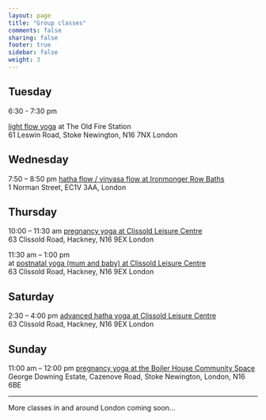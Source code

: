 ```yaml
---
layout: page
title: "Group classes"
comments: false
sharing: false
footer: true
sidebar: false
weight: 3
---
```


<div>

<h2>Tuesday</h2>
   
<p>6:30 - 7:30 pm

<a href="../gentle-yoga-flow-postnatal-classes-in-stoke-newington/">light flow yoga</a> 
at The Old Fire Station<br/> 61 Leswin Road,
Stoke Newington, N16 7NX London</p>   

<h2>Wednesday</h2>

<p>7:50 – 8:50 pm <a href="http://www.better.org.uk/leisure/ironmonger-row-baths#carousel0" target="_blank">hatha flow / vinyasa flow at Ironmonger Row Baths</a><br/> 1 Norman Street, EC1V 3AA, London</p>

<h2>Thursday</h2>

<p>10:00 – 11:30 am <a href="http://www.better.org.uk/leisure/clissold-leisure-centre">pregnancy yoga at Clissold Leisure Centre</a><br/> 63 Clissold Road, Hackney, N16 9EX London</p>

<p>11:30 am – 1:00 pm <br/> at <a href="http://www.better.org.uk/leisure/clissold-leisure-centre">postnatal yoga (mum and baby) at Clissold Leisure Centre</a></br> 63 Clissold Road, Hackney, N16 9EX London</p>

<h2>Saturday</h2>

<p>2:30 – 4:00 pm <a href="http://www.better.org.uk/leisure/clissold-leisure-centre">advanced hatha yoga at Clissold Leisure Centre</a></br> 63 Clissold Road, Hackney, N16 9EX London</p>

<h2>Sunday</h2>

<p>11:00 am – 12:00 pm <a href="../antenatal-yoga-classes-in-stoke-newington/#more_info">pregnancy yoga at the Boiler House Community Space</a></br> George Downing Estate, Cazenove Road, Stoke Newington, London, N16 6BE</p>
     
</div>

________

<p>More classes in and around London coming soon...</p>